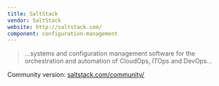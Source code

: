 ```yaml
---
title: SaltStack
vendor: SaltStack
website: http://saltstack.com/
component: configuration-management
---
```

> ...systems and configuration management software for the orchestration and automation of CloudOps, ITOps and DevOps...

Community version: [saltstack.com/community/](http://saltstack.com/community/)
